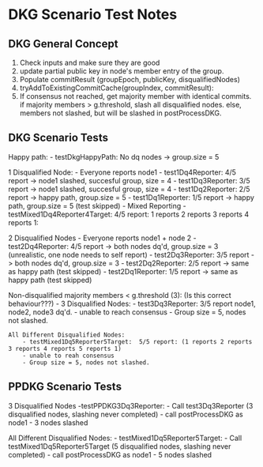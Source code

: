 
# DKG Scenario Test Notes

## DKG General Concept

1. Check inputs and make sure they are good
2. update partial public key in node's member entry of the group.
3. Populate commitResult (groupEpoch, publicKey, disqualifiedNodes)
4. tryAddToExistingCommitCache(groupIndex, commitResult):
5. If consensus not reached, get majority member with identical commits.
        if majority members > g.threshold, slash all disqualified nodes.
        else, members not slashed, but will be slashed in postProcessDKG.

## DKG Scenario Tests

Happy path:
    - testDkgHappyPath: No dq nodes -> group.size = 5

1 Disqualified Node:
    - Everyone reports node1
        - test1Dq4Reporter: 4/5 report -> node1 slashed, succesful group, size = 4
        - test1Dq3Reporter: 3/5 report -> node1 slashed, succesful group, size = 4
        - test1Dq2Reporter: 2/5 report -> happy path, group.size = 5
        - test1Dq1Reporter: 1/5 report -> happy path, group.size = 5 (test skipped)
    - Mixed Reporting
        - testMixed1Dq4Reporter4Target: 4/5 report: 1 reports 2 reports 3 reports 4 reports 1: 

2 Disqualified Nodes
    - Everyone reports node1 + node 2
      - test2Dq4Reporter: 4/5 report -> both nodes dq'd, group.size = 3 (unrealistic, one node needs to self report)
      - test2Dq3Reporter: 3/5 report -> both nodes dq'd, group.size = 3
      - test2Dq2Reporter: 2/5 report -> same as happy path (test skipped)
      - test2Dq1Reporter: 1/5 report -> same as happy path (test skipped)

Non-disqualified majority members < g.threshold (3): (Is this correct behaviour???)
    - 3 Disqualified Nodes:
        - test3Dq3Reporter: 3/5 report node1, node2, node3 dq'd.
        -  unable to reach consensus
        -  Group size = 5, nodes not slashed.

    All Different Disqualified Nodes: 
        - testMixed1Dq5Reporter5Target:  5/5 report: (1 reports 2 reports 3 reports 4 reports 5 reports 1)
        - unable to reah consensus 
        - Group size = 5, nodes not slashed.

## PPDKG Scenario Tests

3 Disqualified Nodes
    -testPPDKG3Dq3Reporter:
        - Call test3Dq3Reporter (3 disqualified nodes, slashing never completed)
        - call postProcessDKG as node1
          - 3 nodes slashed

All Different Disqualified Nodes:
    - testMixed1Dq5Reporter5Target:
        - Call testMixed1Dq5Reporter5Target (5 disqualified nodes, slashing never completed)
        - call postProcessDKG as node1
          - 5 nodes slashed
